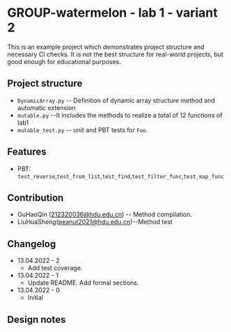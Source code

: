 
# GROUP-watermelon - lab 1 - variant 2

This is an example project which demonstrates project structure and necessary
CI checks. It is not the best structure for real-world projects, but good
enough for educational purposes.

## Project structure

- `DynamicArray.py` -- Definition of dynamic array structure method and automatic extension
- `mutable.py` --It includes the methods to realize a total of 12 functions of lab1
- `mutable_test.py` -- unit and PBT tests for `Foo`.

## Features

- PBT: `test_reverse`,`test_from_list`,`test_find`,`test_filter_func`,`test_map_func`

## Contribution

- GuHaoQin (212320036@hdu.edu.cn) -- Method compilation.
- LiuHuaSheng(peanut2021@hdu.edu.cn)--Method test

## Changelog

- 13.04.2022 - 2
  - Add test coverage.
- 13.04.2022 - 1
  - Update README. Add formal sections.
- 13.04.2022 - 0
  - Initial

## Design notes


